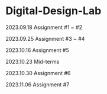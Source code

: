# Digital-Design-Lab

2023.09.18 Assignment #1 ~ #2

2023.09.25 Assignment #3 ~ #4

2023.10.16 Assignment #5

2023.10.23 Mid-terms

2023.10.30 Assignment #6

2023.11.06 Assignment #7
